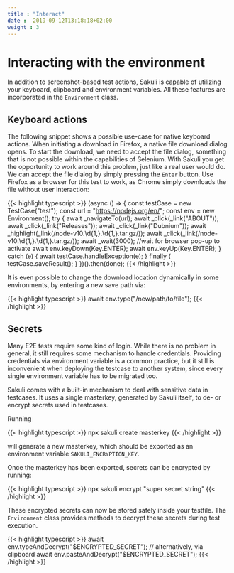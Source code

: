 ```yaml
---
title : "Interact"
date :  2019-09-12T13:18:18+02:00
weight : 3
---
```


# Interacting with the environment

In addition to screenshot-based test actions, Sakuli is capable of utilizing your keyboard, clipboard and environment variables.
All these features are incorporated in the `Environment` class.

## Keyboard actions

The following snippet shows a possible use-case for native keyboard actions.
When initiating a download in Firefox, a native file download dialog opens.
To start the download, we need to accept the file dialog, something that is not possible within the capabilities of Selenium.
With Sakuli you get the opportunity to work around this problem, just like a real user would do.
We can accept the file dialog by simply pressing the `Enter` button.
Use Firefox as a browser for this test to work, as Chrome simply downloads the file without user interaction:

{{< highlight typescript >}}
(async () => {
    const testCase = new TestCase("test");
    const url = "https://nodejs.org/en/";
    const env = new Environment();
    try {
        await _navigateTo(url);
        await _click(_link("ABOUT"));
        await _click(_link("Releases"));
        await _click(_link("Dubnium"));
        await _highlight(_link(/node-v10.\d{1,}.\d{1,}.tar.gz/));
        await _click(_link(/node-v10.\d{1,}.\d{1,}.tar.gz/));
        await _wait(3000); //wait for browser pop-up to activate
        await env.keyDown(Key.ENTER);
        await env.keyUp(Key.ENTER);
    } catch (e) {
        await testCase.handleException(e);
    } finally {
        testCase.saveResult();
    }
})().then(done);
{{< /highlight >}}

It is even possible to change the download location dynamically in some environments, by entering a new save path via: 

{{< highlight typescript >}}
await env.type("/new/path/to/file");
{{< /highlight >}}

## Secrets

Many E2E tests require some kind of login.
While there is no problem in general, it still requires some mechanism to handle credentials.
Providing credentials via environment variable is a common practice, but it still is inconvenient when deploying the testcase to another system, since every single environment variable has to be migrated too.

Sakuli comes with a built-in mechanism to deal with sensitive data in testcases.
It uses a single masterkey, generated by Sakuli itself, to de- or encrypt secrets used in testcases.

Running

{{< highlight typescript >}}
npx sakuli create masterkey
{{< /highlight >}}

will generate a new masterkey, which should be exported as an environment variable `SAKULI_ENCRYPTION_KEY`.

Once the masterkey has been exported, secrets can be encrypted by running:

{{< highlight typescript >}}
npx sakuli encrypt "super secret string"
{{< /highlight >}}

These encrypted secrets can now be stored safely inside your testfile. The `Environment` class provides methods to decrypt these secrets during test execution.

{{< highlight typescript >}}
await env.typeAndDecrypt("$ENCRYPTED_SECRET");
// alternatively, via clipboard
await env.pasteAndDecrypt("$ENCRYPTED_SECRET");
{{< /highlight >}}
